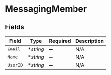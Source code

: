 # MessagingMember


## Fields

| Field              | Type               | Required           | Description        |
| ------------------ | ------------------ | ------------------ | ------------------ |
| `Email`            | **string*          | :heavy_minus_sign: | N/A                |
| `Name`             | **string*          | :heavy_minus_sign: | N/A                |
| `UserID`           | **string*          | :heavy_minus_sign: | N/A                |